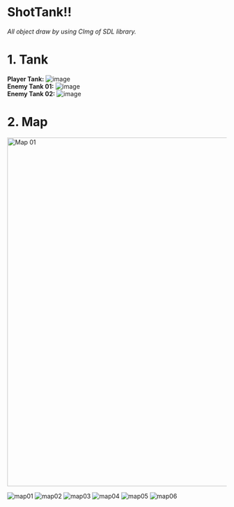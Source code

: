# ShotTank!!
*All object draw by using CImg of SDL library.*

# 1. Tank
**Player Tank:**    ![image](https://github.com/utanh/ShotTank-/assets/110503544/2e85627c-c1ee-4bb2-9177-5a75f6b4d77f)<br />
**Enemy Tank 01:**    ![image](https://github.com/utanh/ShotTank-/assets/110503544/ea0eb1c9-d43f-409d-a4f7-3feb9ce86ac8)<br />
**Enemy Tank 02:**    ![image](https://github.com/utanh/ShotTank-/assets/110503544/8e88dde4-1c28-47af-ad5c-e67f1309d82b)<br />

# 2. Map
<img src = "https://github.com/utanh/ShotTank-/assets/110503544/1edf79a0-8de0-4940-8f17-324c43b23c81" width="800" alt="Map 01" title="Map 01">

![map01](https://github.com/utanh/ShotTank-/assets/110503544/1edf79a0-8de0-4940-8f17-324c43b23c81)
![map02](https://github.com/utanh/ShotTank-/assets/110503544/efaba74c-8a48-49b2-92f9-f90a1ce60429)
![map03](https://github.com/utanh/ShotTank-/assets/110503544/6ada1868-88f7-416e-92a9-59cb251f07d6)
![map04](https://github.com/utanh/ShotTank-/assets/110503544/ea6ef17b-fafd-4f89-bb43-afab681b83ac)
![map05](https://github.com/utanh/ShotTank-/assets/110503544/be8c1b40-8ba1-483e-ba02-adfa9cdbcf1d)
![map06](https://github.com/utanh/ShotTank-/assets/110503544/8d387b03-1a0a-4f9e-8a10-678534c456c5)

